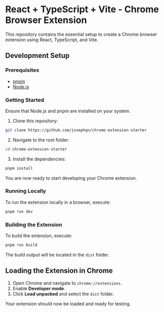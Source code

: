 # React + TypeScript + Vite - Chrome Browser Extension

This repository contains the essential setup to create a Chrome browser extension using React, TypeScript, and Vite.

## Development Setup

### Prerequisites

- [pnpm](https://pnpm.io/installation)
- [Node.js](https://nodejs.org/)

### Getting Started

Ensure that Node.js and pnpm are installed on your system.

1. Clone this repository:

```sh
git clone https://github.com/josephqn/chrome-extension-starter
```

2. Navigate to the root folder:

```sh
cd chrome-extension-starter
```

3. Install the dependencies:

```sh
pnpm install
```

You are now ready to start developing your Chrome extension.

### Running Locally

To run the extension locally in a browser, execute:

```sh
pnpm run dev
```

### Building the Extension

To build the extension, execute:

```sh
pnpm run build
```

The build output will be located in the `dist` folder.

## Loading the Extension in Chrome

1. Open Chrome and navigate to `chrome://extensions`.
2. Enable **Developer mode**.
3. Click **Load unpacked** and select the `dist` folder.

Your extension should now be loaded and ready for testing.
